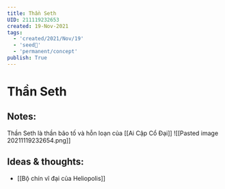 ```yaml
---
title: Thần Seth
UID: 211119232653
created: 19-Nov-2021
tags:
  - 'created/2021/Nov/19'
  - 'seed🥜'
  - 'permanent/concept'
publish: True
---
```

# Thần Seth

## Notes:
Thần Seth là thần bão tố và hỗn loạn của [[Ai Cập Cổ Đại]]
![[Pasted image 20211119232654.png]]

## Ideas & thoughts:
- [[Bộ chín vĩ đại của Heliopolis]]

